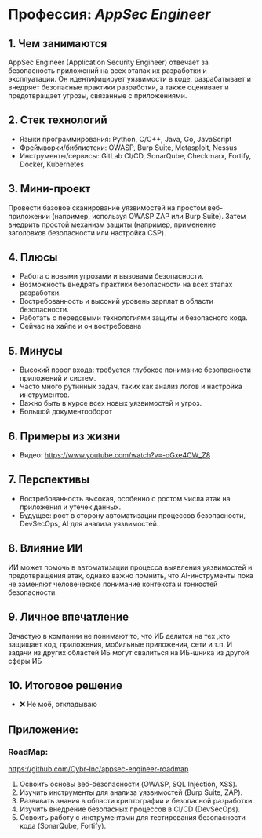 # Профессия: *AppSec Engineer*

## 1. Чем занимаются

AppSec Engineer (Application Security Engineer) отвечает за безопасность приложений на всех этапах их разработки и эксплуатации. Он идентифицирует уязвимости в коде, разрабатывает и внедряет безопасные практики разработки, а также оценивает и предотвращает угрозы, связанные с приложениями.

## 2. Стек технологий

* Языки программирования: Python, C/C++, Java, Go, JavaScript
* Фреймворки/библиотеки: OWASP, Burp Suite, Metasploit, Nessus
* Инструменты/сервисы: GitLab CI/CD, SonarQube, Checkmarx, Fortify, Docker, Kubernetes

## 3. Мини-проект

Провести базовое сканирование уязвимостей на простом веб-приложении (например, используя OWASP ZAP или Burp Suite). Затем внедрить простой механизм защиты (например, применение заголовков безопасности или настройка CSP).

## 4. Плюсы

* Работа с новыми угрозами и вызовами безопасности.
* Возможность внедрять практики безопасности на всех этапах разработки.
* Востребованность и высокий уровень зарплат в области безопасности.
* Работать с передовыми технологиями защиты и безопасного кода.
* Сейчас на хайпе и оч востребована

## 5. Минусы

* Высокий порог входа: требуется глубокое понимание безопасности приложений и систем.
* Часто много рутинных задач, таких как анализ логов и настройка инструментов.
* Важно быть в курсе всех новых уязвимостей и угроз.
* Большой документооборот

## 6. Примеры из жизни

* Видео: https://www.youtube.com/watch?v=-oGxe4CW_Z8

## 7. Перспективы

* Востребованность высокая, особенно с ростом числа атак на приложения и утечек данных.
* Будущее: рост в сторону автоматизации процессов безопасности, DevSecOps, AI для анализа уязвимостей.

## 8. Влияние ИИ

ИИ может помочь в автоматизации процесса выявления уязвимостей и предотвращения атак, однако важно помнить, что AI-инструменты пока не заменяют человеческое понимание контекста и тонкостей безопасности.

## 9. Личное впечатление

Зачастую в компании не понимают то, что ИБ делится на тех ,кто защищает код, приложения, мобильные приложения, сети и т.п. И задачи из других областей ИБ могут свалиться на ИБ-шника из другой сферы ИБ

## 10. Итоговое решение

* ❌ Не моё, откладываю

## Приложение:

### RoadMap:

https://github.com/Cybr-Inc/appsec-engineer-roadmap

1. Освоить основы веб-безопасности (OWASP, SQL Injection, XSS).
2. Изучить инструменты для анализа уязвимостей (Burp Suite, ZAP).
3. Развивать знания в области криптографии и безопасной разработки.
4. Изучить внедрение безопасных процессов в CI/CD (DevSecOps).
5. Освоить работу с инструментами для тестирования безопасности кода (SonarQube, Fortify).
